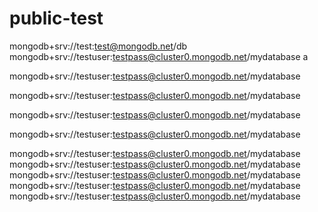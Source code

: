 # public-test

mongodb+srv://test:test@mongodb.net/db
mongodb+srv://testuser:testpass@cluster0.mongodb.net/mydatabase
a


mongodb+srv://testuser:testpass@cluster0.mongodb.net/mydatabase

mongodb+srv://testuser:testpass@cluster0.mongodb.net/mydatabase

mongodb+srv://testuser:testpass@cluster0.mongodb.net/mydatabase

mongodb+srv://testuser:testpass@cluster0.mongodb.net/mydatabase

mongodb+srv://testuser:testpass@cluster0.mongodb.net/mydatabase
mongodb+srv://testuser:testpass@cluster0.mongodb.net/mydatabase
mongodb+srv://testuser:testpass@cluster0.mongodb.net/mydatabase
mongodb+srv://testuser:testpass@cluster0.mongodb.net/mydatabase
mongodb+srv://testuser:testpass@cluster0.mongodb.net/mydatabase
